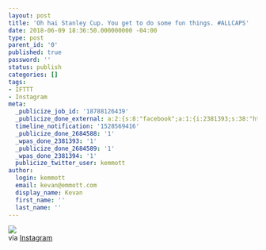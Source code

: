 ```yaml
---
layout: post
title: 'Oh hai Stanley Cup. You get to do some fun things. #ALLCAPS'
date: 2018-06-09 18:36:50.000000000 -04:00
type: post
parent_id: '0'
published: true
password: ''
status: publish
categories: []
tags:
- IFTTT
- Instagram
meta:
  _publicize_job_id: '18788126439'
  _publicize_done_external: a:2:{s:8:"facebook";a:1:{i:2381393;s:38:"https://facebook.com/10155331397036816";}s:7:"twitter";a:1:{i:2381394;s:54:"https://twitter.com/kemmott/status/1005519144727572480";}}
  timeline_notification: '1528569416'
  _publicize_done_2684588: '1'
  _wpas_done_2381393: '1'
  _publicize_done_2684589: '1'
  _wpas_done_2381394: '1'
  publicize_twitter_user: kemmott
author:
  login: kemmott
  email: kevan@emmott.com
  display_name: Kevan
  first_name: ''
  last_name: ''
---
```

<div><img src="{{ site.url }}/assets/images/blog/69ef9-33931763_184898422169061_3091063601876697088_n.jpg" style="max-width:600px;" />
<div>via <a href="https://ift.tt/2sKQUMJ">Instagram</a></div>
</div>
